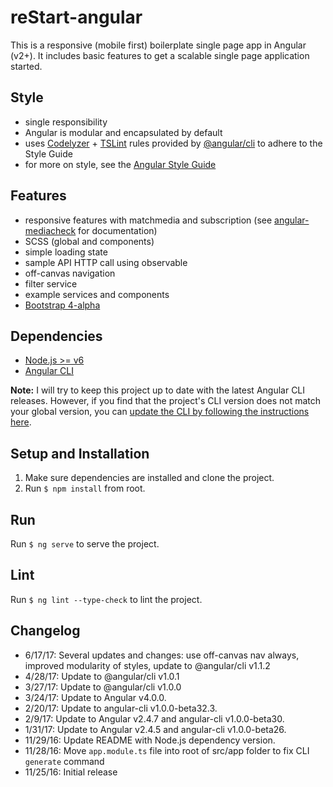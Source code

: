 # reStart-angular

This is a responsive (mobile first) boilerplate single page app in Angular (v2+). It includes basic features to get a scalable single page application started.

## Style

* single responsibility
* Angular is modular and encapsulated by default
* uses [Codelyzer](https://github.com/mgechev/codelyzer) + [TSLint](https://palantir.github.io/tslint/) rules provided by [@angular/cli](https://cli.angular.io/) to adhere to the Style Guide
* for more on style, see the [Angular Style Guide](https://angular.io/guide/styleguide)

## Features

* responsive features with matchmedia and subscription (see [angular-mediacheck](https://github.com/kmaida/angular-mediacheck) for documentation)
* SCSS (global and components)
* simple loading state
* sample API HTTP call using observable
* off-canvas navigation
* filter service
* example services and components
* [Bootstrap 4-alpha](https://v4-alpha.getbootstrap.com/)

## Dependencies

* [Node.js >= v6](https://nodejs.org/)
* [Angular CLI](https://github.com/angular/angular-cli)

**Note:** I will try to keep this project up to date with the latest Angular CLI releases. However, if you find that the project's CLI version does not match your global version, you can [update the CLI by following the instructions here](https://github.com/angular/angular-cli#updating-angular-cli).

## Setup and Installation

1. Make sure dependencies are installed and clone the project.
2. Run `$ npm install` from root.

## Run

Run `$ ng serve` to serve the project.

## Lint

Run `$ ng lint --type-check` to lint the project.

## Changelog

* 6/17/17: Several updates and changes: use off-canvas nav always, improved modularity of styles, update to @angular/cli v1.1.2
* 4/28/17: Update to @angular/cli v1.0.1
* 3/27/17: Update to @angular/cli v1.0.0
* 3/24/17: Update to Angular v4.0.0.
* 2/20/17: Update to angular-cli v1.0.0-beta32.3.
* 2/9/17: Update to Angular v2.4.7 and angular-cli v1.0.0-beta30.
* 1/31/17: Update to Angular v2.4.5 and angular-cli v1.0.0-beta26.
* 11/29/16: Update README with Node.js dependency version.
* 11/28/16: Move `app.module.ts` file into root of src/app folder to fix CLI `generate` command
* 11/25/16: Initial release
